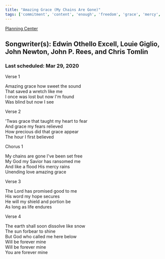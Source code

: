 ```yaml
---
title: "Amazing Grace (My Chains Are Gone)"
tags: ['commitment', 'content', 'enough', 'freedom', 'grace', 'mercy', 'party', 'testimony']
---
```


[Planning Center](https://services.planningcenteronline.com/songs/11065487)

## Songwriter(s): Edwin Othello Excell, Louie Giglio, John Newton, John P. Rees, and Chris Tomlin
### Last scheduled: Mar 29, 2020          

Verse 1  
  
Amazing grace how sweet the sound  
That saved a wretch like me  
I once was lost but now I'm found  
Was blind but now I see  
  
Verse 2  
  
'Twas grace that taught my heart to fear  
And grace my fears relieved  
How precious did that grace appear  
The hour I first believed  
  
Chorus 1  
  
My chains are gone I've been set free  
My God my Savior has ransomed me  
And like a flood His mercy rains  
Unending love amazing grace  
  
Verse 3  
  
The Lord has promised good to me  
His word my hope secures  
He will my shield and portion be  
As long as life endures  
  
Verse 4  
  
The earth shall soon dissolve like snow  
The sun forbear to shine  
But God who called me here below  
Will be forever mine  
Will be forever mine  
You are forever mine
